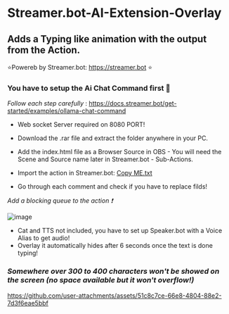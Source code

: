 # Streamer.bot-AI-Extension-Overlay
## Adds a Typing like animation with the output from the Action.
⭐Powereb by Streamer.bot: <https://streamer.bot> ⭐

### You have to setup the Ai Chat Command first 🔽
 *Follow each step carefully* :  <https://docs.streamer.bot/get-started/examples/ollama-chat-command>
  
* Web socket Server required on 8080 PORT!  
* Download the .rar file and extract the folder anywhere in your PC.
* Add the index.html file as a Browser Source in OBS - You will need the Scene and Source name later in Streamer.bot - Sub-Actions.
* Import the action in Streamer.bot: [Copy ME.txt](https://github.com/user-attachments/files/16832347/Copy.ME.txt)

* Go through each comment and check if you have to replace filds!

*Add a blocking queue to the action ❗*

 ![image](https://github.com/user-attachments/assets/3c2bb7df-ab69-4346-a357-7f1d3d165728)

* Cat and TTS not included, you have to set up Speaker.bot with a Voice Alias to get audio!
* Overlay it automatically hides after 6 seconds once the text is done typing!
### *Somewhere over 300 to 400 characters won't be showed on the screen (no space available but it won't overflow!)*
  
https://github.com/user-attachments/assets/51c8c7ce-66e8-4804-88e2-7d3f6eae5bbf

